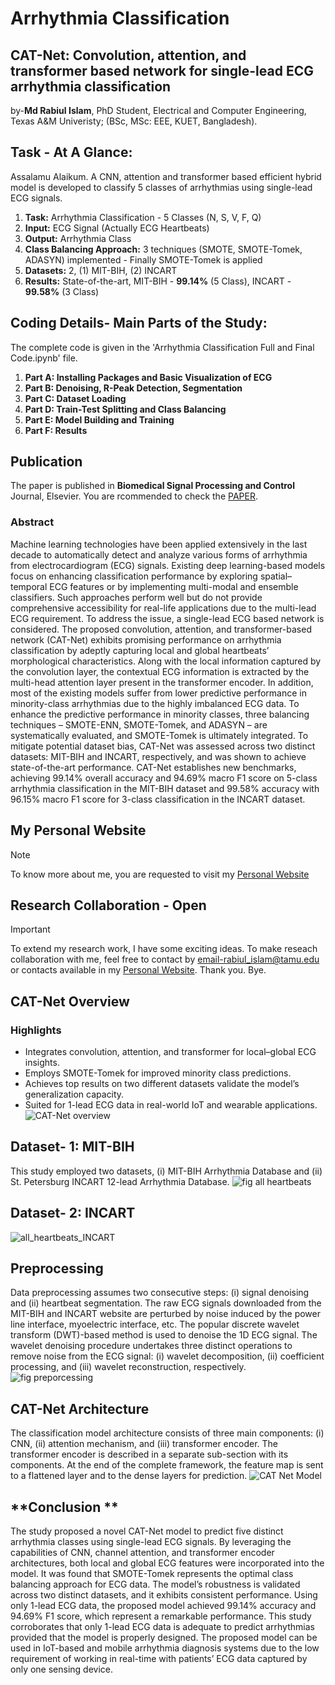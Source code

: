 # Arrhythmia Classification
## CAT-Net: Convolution, attention, and transformer based network for single-lead ECG arrhythmia classification
by-**Md Rabiul Islam**, PhD Student, Electrical and Computer Engineering, Texas A&M Univeristy; (BSc, MSc: EEE, KUET, Bangladesh).

## **Task - At A Glance:**
Assalamu Alaikum. A CNN, attention and transformer based efficient hybrid model is developed to classify 5 classes of arrhythmias using single-lead ECG signals.
1. **Task:** Arrhythmia Classification - 5 Classes (N, S, V, F, Q)
2. **Input:** ECG Signal (Actually ECG Heartbeats)
3. **Output:** Arrhythmia Class
4. **Class Balancing Approach:** 3 techniques (SMOTE, SMOTE-Tomek, ADASYN) implemented - Finally SMOTE-Tomek is applied
5. **Datasets:** 2, (1) MIT-BIH, (2) INCART
6. **Results:** State-of-the-art, MIT-BIH - **99.14%** (5 Class), INCART - **99.58%** (3 Class)


## **Coding Details- Main Parts of the Study:** 
The complete code is given in the 'Arrhythmia Classification Full and Final Code.ipynb' file.
1.   **Part A: Installing Packages and Basic Visualization of ECG**
2.   **Part B: Denoising, R-Peak Detection, Segmentation**
3.   **Part C: Dataset Loading**
4.   **Part D: Train-Test Splitting and Class Balancing**
5.   **Part E: Model Building and Training**
6.   **Part F: Results**

## **Publication**
The paper is published in **Biomedical Signal Processing and Control** Journal, Elsevier. You are rcommended to check the [PAPER](https://www.sciencedirect.com/science/article/pii/S1746809424002696).
### **Abstract**
Machine learning technologies have been applied extensively in the last decade to automatically detect and analyze various forms of arrhythmia from electrocardiogram (ECG) signals. Existing deep learning-based models focus on enhancing classification performance by exploring spatial–temporal ECG features or by implementing multi-modal and ensemble classifiers. Such approaches perform well but do not provide comprehensive accessibility for real-life applications due to the multi-lead ECG requirement. To address the issue, a single-lead ECG based network is considered. The proposed convolution, attention, and transformer-based network (CAT-Net) exhibits promising performance on arrhythmia classification by adeptly capturing local and global heartbeats’ morphological characteristics. Along with the local information captured by the convolution layer, the contextual ECG information is extracted by the multi-head attention layer present in the transformer encoder. In addition, most of the existing models suffer from lower predictive performance in minority-class arrhythmias due to the highly imbalanced ECG data. To enhance the predictive performance in minority classes, three balancing techniques – SMOTE-ENN, SMOTE-Tomek, and ADASYN – are systematically evaluated, and SMOTE-Tomek is ultimately integrated. To mitigate potential dataset bias, CAT-Net was assessed across two distinct datasets: MIT-BIH and INCART, respectively, and was shown to achieve state-of-the-art performance. CAT-Net establishes new benchmarks, achieving 99.14% overall accuracy and 94.69% macro F1 score on 5-class arrhythmia classification in the MIT-BIH dataset and 99.58% accuracy with 96.15% macro F1 score for 3-class classification in the INCART dataset.

## **My Personal Website**
> [!NOTE]
> To know more about me, you are requested to visit my [Personal Website](https://sites.google.com/view/rabiuleeekuet/home)

## **Research Collaboration - Open**
> [!IMPORTANT]
> To extend my research work, I have some exciting ideas. To make reseach collaboration with me, feel free to contact by email-rabiul_islam@tamu.edu or contacts available in my [Personal Website](https://sites.google.com/view/rabiuleeekuet/home). Thank you. Bye.

## **CAT-Net Overview**
### **Highlights** ###
* Integrates convolution, attention, and transformer for local–global ECG insights.
* Employs SMOTE-Tomek for improved minority class predictions.
* Achieves top results on two different datasets validate the model’s generalization capacity.
* Suited for 1-lead ECG data in real-world IoT and wearable applications.
![CAT-Net overview](https://github.com/rabiul-ai/Arrhythmia_Classification/assets/106368359/b1441371-5487-4c56-bab1-739412e79c88)

## **Dataset- 1: MIT-BIH**
This study employed two datasets, (i) MIT-BIH Arrhythmia Database and (ii) St. Petersburg INCART 12-lead Arrhythmia Database.
![fig all heartbeats](https://github.com/rabiul-ai/Arrhythmia_Classification/assets/106368359/f82942a5-4c89-43ee-9089-3050c6a4dac4)

## **Dataset- 2: INCART**
![all_heartbeats_INCART](https://github.com/rabiul-ai/Arrhythmia_Classification/assets/106368359/486b9626-340a-425f-a519-0c5c03efed30)

## **Preprocessing**
Data preprocessing assumes two consecutive steps: (i) signal denoising and (ii) heartbeat segmentation. The raw ECG signals downloaded from the MIT-BIH and INCART website are perturbed by noise induced by the power line interface, myoelectric interface, etc. The popular discrete wavelet transform (DWT)-based method is used to denoise the 1D ECG signal. The wavelet denoising procedure undertakes three distinct operations to remove noise from the ECG signal: (i) wavelet decomposition, (ii) coefficient processing, and (iii) wavelet reconstruction, respectively.
![fig preporcessing](https://github.com/rabiul-ai/Arrhythmia_Classification/assets/106368359/44d87854-bf77-485e-9dc4-e3969ef7f6f4)

## **CAT-Net Architecture**
The classification model architecture consists of three main components: (i) CNN, (ii) attention mechanism, and (iii) transformer encoder. The transformer encoder is described in a separate sub-section with its components. At the end of the complete framework, the feature map is sent to a flattened layer and to the dense layers for prediction.
![CAT Net Model](https://github.com/rabiul-ai/Arrhythmia_Classification/assets/106368359/45c89631-2c69-40a2-b6df-3a886a69c7e8)


## **Conclusion **
The study proposed a novel CAT-Net model to predict five distinct arrhythmia classes using single-lead ECG signals. By leveraging the capabilities of CNN, channel attention, and transformer encoder architectures, both local and global ECG features were incorporated into the model. It was found that SMOTE-Tomek represents the optimal class balancing approach for ECG data. The model’s robustness is validated across two distinct datasets, and it exhibits consistent performance. Using only 1-lead ECG data, the proposed model achieved 99.14% accuracy and 94.69% F1 score, which represent a remarkable performance. This study corroborates that only 1-lead ECG data is adequate to predict arrhythmias provided that the model is properly designed. The proposed model can be used in IoT-based and mobile arrhythmia diagnosis systems due to the low requirement of working in real-time with patients’ ECG data captured by only one sensing device.

